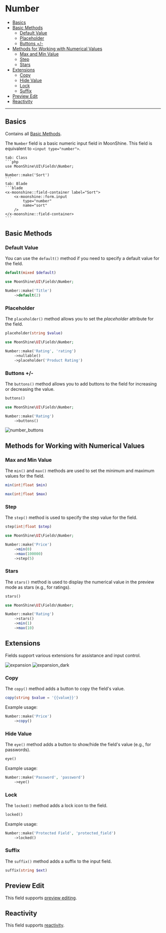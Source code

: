 # Number

- [Basics](#basics)
- [Basic Methods](#basic-methods)
  - [Default Value](#default)
  - [Placeholder](#placeholder)
  - [Buttons +/-](#buttons)
- [Methods for Working with Numerical Values](#number-type-methods)
  - [Max and Min Value](#min-and-max)
  - [Step](#step)
  - [Stars](#stars)
- [Extensions](#extensions)
  - [Copy](#copy)
  - [Hide Value](#eye)
  - [Lock](#locked)
  - [Suffix](#suffix)
- [Preview Edit](#preview-edit)
- [Reactivity](#reactive)

---

<a name="basics"></a>
## Basics

Contains all [Basic Methods](/docs/{{version}}/fields/basic-methods).

The `Number` field is a basic numeric input field in MoonShine. This field is equivalent to `<input type="number">`.

~~~tabs
tab: Class
```php
use MoonShine\UI\Fields\Number;

Number::make('Sort')
```
tab: Blade
```blade
<x-moonshine::field-container label="Sort">
    <x-moonshine::form.input
        type="number"
        name="sort"
    />
</x-moonshine::field-container>
```
~~~

<a name="basic-methods"></a>
## Basic Methods

<a name="default"></a>
### Default Value

You can use the `default()` method if you need to specify a default value for the field.

```php
default(mixed $default)
```

```php
use MoonShine\UI\Fields\Number;

Number::make('Title')
    ->default(2)
```

<a name="placeholder"></a>
### Placeholder

The `placeholder()` method allows you to set the *placeholder* attribute for the field.

```php
placeholder(string $value)
```

```php
use MoonShine\UI\Fields\Number;

Number::make('Rating', 'rating')
    ->nullable()
    ->placeholder('Product Rating')
```

<a name="buttons"></a>
### Buttons +/-

The `buttons()` method allows you to add buttons to the field for increasing or decreasing the value.

```php
buttons()
```

```php
use MoonShine\UI\Fields\Number;

Number::make('Rating')
    ->buttons()
```

![number_buttons](https://raw.githubusercontent.com/moonshine-software/doc/3.x/resources/screenshots/number_buttons.png)

<a name="number-type-methods"></a>
## Methods for Working with Numerical Values

<a name="min-and-max"></a>
### Max and Min Value

The `min()` and `max()` methods are used to set the minimum and maximum values for the field.

```php
min(int|float $min)
```

```php
max(int|float $max)
```

<a name="step"></a>
### Step

The `step()` method is used to specify the step value for the field.

```php
step(int|float $step)
```

```php
use MoonShine\UI\Fields\Number;

Number::make('Price')
    ->min(0)
    ->max(100000)
    ->step(5)
```

<a name="stars"></a>
### Stars

The `stars()` method is used to display the numerical value in the preview mode as stars (e.g., for ratings).

```php
stars()
```

```php
use MoonShine\UI\Fields\Number;

Number::make('Rating')
    ->stars()
    ->min(1)
    ->max(10)
```

<a name="extensions"></a>
## Extensions

Fields support various extensions for assistance and input control.

![expansion](https://raw.githubusercontent.com/moonshine-software/doc/3.x/resources/screenshots/expansion.png#light)
![expansion_dark](https://raw.githubusercontent.com/moonshine-software/doc/3.x/resources/screenshots/expansion_dark.png#dark)

<a name="copy"></a>
### Copy

The `copy()` method adds a button to copy the field's value.

```php
copy(string $value = '{{value}}')
```

Example usage:

```php
Number::make('Price')
    ->copy()
```

<a name="eye"></a>
### Hide Value

The `eye()` method adds a button to show/hide the field's value (e.g., for passwords).

```php
eye()
```

Example usage:

```php
Number::make('Password', 'password')
    ->eye()
```

<a name="locked"></a>
### Lock

The `locked()` method adds a lock icon to the field.

```php
locked()
```

Example usage:

```php
Number::make('Protected Field', 'protected_field')
    ->locked()
```

### Suffix

The `suffix()` method adds a suffix to the input field.

```php
suffix(string $ext)
```

<a name="preview-edit"></a>
## Preview Edit

This field supports [preview editing](/docs/{{version}}/fields/basic-methods#preview-edit).

<a name="reactive"></a>
## Reactivity

This field supports [reactivity](/docs/{{version}}/fields/basic-methods#reactive).
